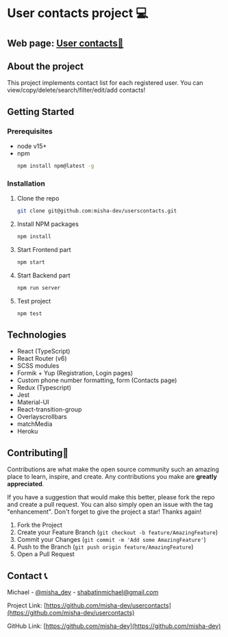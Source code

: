 # User contacts project :computer:

## Web page: [User contacts:link:](https://usercontacts.vercel.app/#/usercontacts)

## About the project

This project implements contact list for each registered user. You can view/copy/delete/search/filter/edit/add contacts!

## Getting Started

### Prerequisites

- node v15+
- npm
  ```sh
  npm install npm@latest -g
  ```

### Installation

1. Clone the repo
   ```sh
   git clone git@github.com:misha-dev/userscontacts.git
   ```
2. Install NPM packages
   ```sh
   npm install
   ```
3. Start Frontend part
   ```sh
   npm start
   ```
4. Start Backend part
   ```sh
   npm run server
   ```
5. Test project
   ```sh
   npm test
   ```

## Technologies

- React (TypeScript)
- React Router (v6)
- SCSS modules
- Formik + Yup (Registration, Login pages)
- Custom phone number formatting, form (Contacts page)
- Redux (Typescript)
- Jest
- Material-UI
- React-transition-group
- Overlayscrollbars
- matchMedia
- Heroku

## Contributing:star2:

Contributions are what make the open source community such an amazing place to learn, inspire, and create. Any contributions you make are **greatly appreciated**.

If you have a suggestion that would make this better, please fork the repo and create a pull request. You can also simply open an issue with the tag "enhancement".
Don't forget to give the project a star! Thanks again!

1. Fork the Project
2. Create your Feature Branch (`git checkout -b feature/AmazingFeature`)
3. Commit your Changes (`git commit -m 'Add some AmazingFeature'`)
4. Push to the Branch (`git push origin feature/AmazingFeature`)
5. Open a Pull Request

## Contact :telephone_receiver:

Michael - [@misha_dev](https://t.me/misha_dev) - shabatinmichael@gmail.com

Project Link: [https://github.com/misha-dev/usercontacts](https://github.com/misha-dev/usercontacts)

GitHub Link: [https://github.com/misha-dev](https://github.com/misha-dev)

